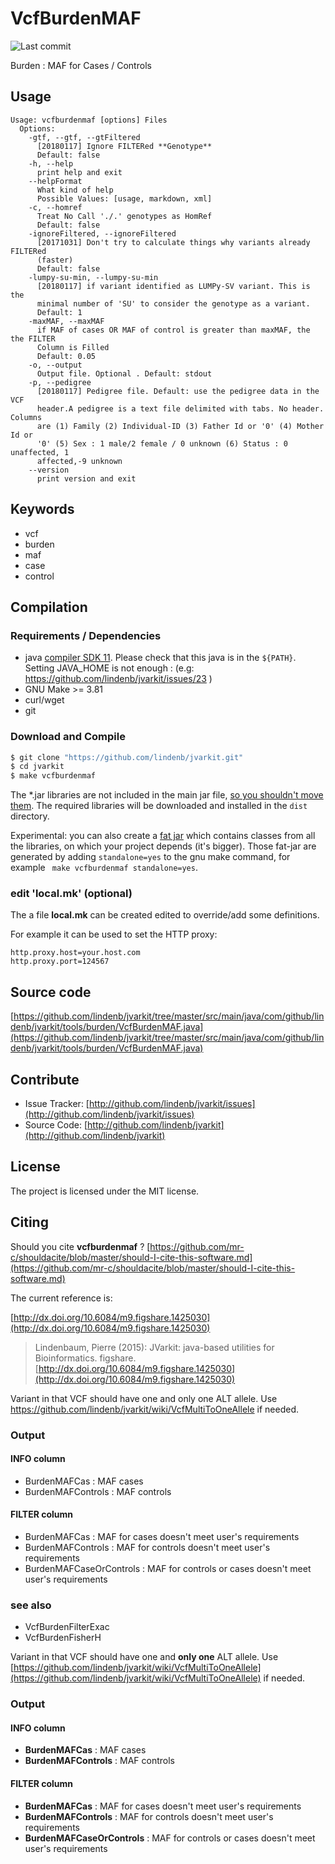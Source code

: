 # VcfBurdenMAF

![Last commit](https://img.shields.io/github/last-commit/lindenb/jvarkit.png)

Burden : MAF for Cases / Controls 


## Usage

```
Usage: vcfburdenmaf [options] Files
  Options:
    -gtf, --gtf, --gtFiltered
      [20180117] Ignore FILTERed **Genotype**
      Default: false
    -h, --help
      print help and exit
    --helpFormat
      What kind of help
      Possible Values: [usage, markdown, xml]
    -c, --homref
      Treat No Call './.' genotypes as HomRef
      Default: false
    -ignoreFiltered, --ignoreFiltered
      [20171031] Don't try to calculate things why variants already FILTERed 
      (faster) 
      Default: false
    -lumpy-su-min, --lumpy-su-min
      [20180117] if variant identified as LUMPy-SV variant. This is the 
      minimal number of 'SU' to consider the genotype as a variant.
      Default: 1
    -maxMAF, --maxMAF
      if MAF of cases OR MAF of control is greater than maxMAF, the the FILTER 
      Column is Filled
      Default: 0.05
    -o, --output
      Output file. Optional . Default: stdout
    -p, --pedigree
      [20180117] Pedigree file. Default: use the pedigree data in the VCF 
      header.A pedigree is a text file delimited with tabs. No header. Columns 
      are (1) Family (2) Individual-ID (3) Father Id or '0' (4) Mother Id or 
      '0' (5) Sex : 1 male/2 female / 0 unknown (6) Status : 0 unaffected, 1 
      affected,-9 unknown
    --version
      print version and exit

```


## Keywords

 * vcf
 * burden
 * maf
 * case
 * control


## Compilation

### Requirements / Dependencies

* java [compiler SDK 11](https://jdk.java.net/11/). Please check that this java is in the `${PATH}`. Setting JAVA_HOME is not enough : (e.g: https://github.com/lindenb/jvarkit/issues/23 )
* GNU Make >= 3.81
* curl/wget
* git


### Download and Compile

```bash
$ git clone "https://github.com/lindenb/jvarkit.git"
$ cd jvarkit
$ make vcfburdenmaf
```

The *.jar libraries are not included in the main jar file, [so you shouldn't move them](https://github.com/lindenb/jvarkit/issues/15#issuecomment-140099011 ).
The required libraries will be downloaded and installed in the `dist` directory.

Experimental: you can also create a [fat jar](https://stackoverflow.com/questions/19150811/) which contains classes from all the libraries, on which your project depends (it's bigger). Those fat-jar are generated by adding `standalone=yes` to the gnu make command, for example ` make vcfburdenmaf standalone=yes`.

### edit 'local.mk' (optional)

The a file **local.mk** can be created edited to override/add some definitions.

For example it can be used to set the HTTP proxy:

```
http.proxy.host=your.host.com
http.proxy.port=124567
```
## Source code 

[https://github.com/lindenb/jvarkit/tree/master/src/main/java/com/github/lindenb/jvarkit/tools/burden/VcfBurdenMAF.java](https://github.com/lindenb/jvarkit/tree/master/src/main/java/com/github/lindenb/jvarkit/tools/burden/VcfBurdenMAF.java)


## Contribute

- Issue Tracker: [http://github.com/lindenb/jvarkit/issues](http://github.com/lindenb/jvarkit/issues)
- Source Code: [http://github.com/lindenb/jvarkit](http://github.com/lindenb/jvarkit)

## License

The project is licensed under the MIT license.

## Citing

Should you cite **vcfburdenmaf** ? [https://github.com/mr-c/shouldacite/blob/master/should-I-cite-this-software.md](https://github.com/mr-c/shouldacite/blob/master/should-I-cite-this-software.md)

The current reference is:

[http://dx.doi.org/10.6084/m9.figshare.1425030](http://dx.doi.org/10.6084/m9.figshare.1425030)

> Lindenbaum, Pierre (2015): JVarkit: java-based utilities for Bioinformatics. figshare.
> [http://dx.doi.org/10.6084/m9.figshare.1425030](http://dx.doi.org/10.6084/m9.figshare.1425030)



Variant in that VCF should have one and only one ALT allele. Use https://github.com/lindenb/jvarkit/wiki/VcfMultiToOneAllele if needed.


### Output




#### INFO column


 *  BurdenMAFCas : MAF cases
 *  BurdenMAFControls : MAF controls





#### FILTER column


 *  BurdenMAFCas : MAF for cases  doesn't meet  user's requirements
 *  BurdenMAFControls : MAF for controls  doesn't meet  user's requirements
 *  BurdenMAFCaseOrControls : MAF for controls or cases  doesn't meet  user's requirements





### see also


 *  VcfBurdenFilterExac
 *  VcfBurdenFisherH



Variant in that VCF should have one and **only one** ALT allele. Use [https://github.com/lindenb/jvarkit/wiki/VcfMultiToOneAllele](https://github.com/lindenb/jvarkit/wiki/VcfMultiToOneAllele) if needed.

### Output


#### INFO column

  * **BurdenMAFCas** : MAF cases
  * **BurdenMAFControls** : MAF controls

#### FILTER column

  * **BurdenMAFCas** : MAF for cases  doesn't meet  user's requirements
  * **BurdenMAFControls** : MAF for controls  doesn't meet  user's requirements
  * **BurdenMAFCaseOrControls** : MAF for controls or cases  doesn't meet  user's requirements


